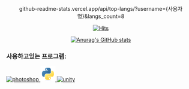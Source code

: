  	
  </div>
  
   <div align=center>
 
github-readme-stats.vercel.app/api/top-langs/?username={사용자명}&langs_count=8


   </div>
   
  </div>
  
   <div align=center>   
   

[![Hits](https://hits.seeyoufarm.com/api/count/incr/badge.svg?url=https%3A%2F%2Fgithub.com%2Fwavgado&count_bg=%238FD3F4&title_bg=%2384FAB0&icon=&icon_color=%23E7E7E7&title=%EC%A1%B0%ED%9A%8C%EC%88%98&edge_flat=false)](https://hits.seeyoufarm.com)
	
  </div>
  
   <div align=center>
	
[![Anurag's GitHub stats](https://github-readme-stats.vercel.app/api?username=wavgado)](https://github.com/anuraghazra/github-readme-stats)
	
  </div>
  </div>
  
   <div align=center>

<h3 align="left">사용하고있는 프로그램:</h3>
<p align="left"> <a href="https://www.photoshop.com" target="_blank"> <img src="https://ifh.cc/g/KOco0D.png" alt="photoshop" width="40" height="40"/> </a> <a href="https://www.python.org" target="_blank"> <img src="https://raw.githubusercontent.com/devicons/devicon/master/icons/python/python-original.svg" alt="python" width="40" height="40"/> </a> <a href="https://unity.com/" target="_blank"> <img src="https://www.vectorlogo.zone/logos/unity3d/unity3d-icon.svg" alt="unity" width="40" height="40"/> </a> </p>

  </div>
 
